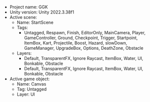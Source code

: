 <!-- UNITY CODE ASSIST INSTRUCTIONS START -->
- Project name: GGK
- Unity version: Unity 2022.3.38f1
- Active scene:
  - Name: StartScene
  - Tags:
    - Untagged, Respawn, Finish, EditorOnly, MainCamera, Player, GameController, Ground, Checkpoint, Trigger, Startpoint, ItemBox, Kart, Projectile, Boost, Hazard, slowDown, GameManager, UpgradeBox, Options, DeathZone, Obstacle
  - Layers:
    - Default, TransparentFX, Ignore Raycast, ItemBox, Water, UI, Bonkable, Obstacle
    - Default, TransparentFX, Ignore Raycast, ItemBox, Water, UI, Bonkable, Obstacle
- Active game object:
  - Name: Canvas
  - Tag: Untagged
  - Layer: UI
<!-- UNITY CODE ASSIST INSTRUCTIONS END -->